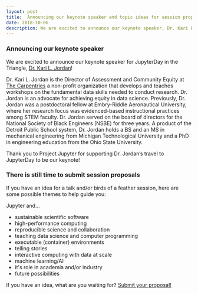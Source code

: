 ```yaml
---
layout: post
title:  Announcing our keynote speaker and topic ideas for session proposals
date: 2018-10-06
description: We are excited to announce our keynote speaker, Dr. Kari L. Jordan, Director of Assessment and Community Equity, The Carpentries
---
```


### Announcing our keynote speaker

We are excited to announce our keynote speaker for JupyterDay in the Triangle, [Dr. Kari L. Jordan](https://twitter.com/DrKariLJordan)!  

Dr. Kari L. Jordan is the Director of Assessment and Community Equity at [The Carpentries](https://carpentries.org/) a non-profit organization that 
develops and teaches workshops on the fundamental data skills needed to conduct research. Dr. Jordan is an 
advocate for achieving equity in data science. Previously, Dr. Jordan was a postdoctoral fellow at Embry-Riddle 
Aeronautical University, where her research focus was evidenced-based instructional practices among STEM faculty. 
Dr. Jordan served on the board of directors for the National Society of Black Engineers (NSBE) for three years. A product 
of the Detroit Public School system, Dr. Jordan holds a BS and an MS in mechanical engineering from Michigan 
Technological University and a PhD in engineering education from the Ohio State University.  

Thank you to Project Jupyter for supporting Dr. Jordan’s travel to JupyterDay to be our keynote!

### There is still time to submit session proposals

If you have an idea for a talk and/or birds of a feather session, here are some possible themes to help guide you:

Jupyter and…
* sustainable scientific software
* high-performance computing
* reproducible science and collaboration
* teaching data science and computer programming
* executable (container) environments
* telling stories
* interactive computing with data at scale
* machine learning/AI
* it's role in academia and/or industry
* future possibilities

If you have an idea, what are you waiting for? [Submit your proposal!](https://docs.google.com/forms/d/e/1FAIpQLSelrtWU2t7h64renxkisXePKAM8PqcAamDLD19Dh6hNZbTCTA/viewform)
